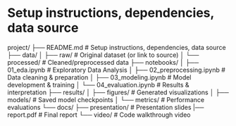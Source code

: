 # Setup instructions, dependencies, data source

project/
├── README.md # Setup instructions, dependencies, data source
├── data/
│ ├── raw/ # Original dataset (or link to source)
│ └── processed/ # Cleaned/preprocessed data
├── notebooks/
│ ├── 01_eda.ipynb # Exploratory Data Analysis
│ ├── 02_preprocessing.ipynb # Data cleaning & preparation
│ ├── 03_modeling.ipynb # Model development & training
│ └── 04_evaluation.ipynb # Results & interpretation
├── results/ 
│ ├── figures/ # Generated visualizations
│ ├── models/ # Saved model checkpoints
│ └── metrics/ # Performance evaluations
└── docs/
  ├── presentation/ # Presentation slides
  |── report.pdf # Final report
  └── video/ # Code walkthrough video
